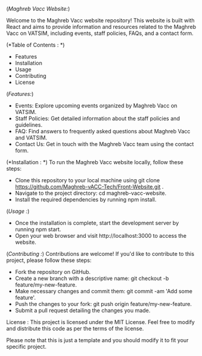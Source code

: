 (*Maghreb Vacc Website:*)

Welcome to the Maghreb Vacc website repository! This website is built with React and aims to provide information and resources related to the Maghreb Vacc on VATSIM, including events, staff policies, FAQs, and a contact form.

(*Table of Contents : *)

 - Features
 - Installation
 - Usage
 - Contributing
 - License


(*Features:*)

 - Events: Explore upcoming events organized by Maghreb Vacc on VATSIM.
 - Staff Policies: Get detailed information about the staff policies and guidelines.
 - FAQ: Find answers to frequently asked questions about Maghreb Vacc and VATSIM.
 - Contact Us: Get in touch with the Maghreb Vacc team using the contact form.
   
(*Installation : *)
  To run the Maghreb Vacc website locally, follow these steps:

 - Clone this repository to your local machine using git clone https://github.com/Maghreb-vACC-Tech/Front-Website.git .
 - Navigate to the project directory: cd maghreb-vacc-website.
 - Install the required dependencies by running npm install.
   
(*Usage :*)
 - Once the installation is complete, start the development server by running npm start.
 - Open your web browser and visit http://localhost:3000 to access the website.
   
(*Contributing :*)
  Contributions are welcome! If you'd like to contribute to this project, please follow these steps:

 - Fork the repository on GitHub.
 - Create a new branch with a descriptive name: git checkout -b feature/my-new-feature.
 - Make necessary changes and commit them: git commit -am 'Add some feature'.
 - Push the changes to your fork: git push origin feature/my-new-feature.
 - Submit a pull request detailing the changes you made.
   
License :
This project is licensed under the MIT License. Feel free to modify and distribute this code as per the terms of the license.

Please note that this is just a template and you should modify it to fit your specific project.
